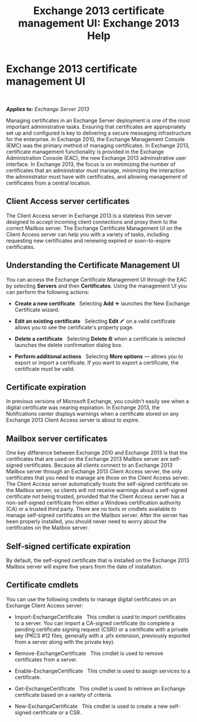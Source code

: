 ﻿---
title: 'Exchange 2013 certificate management UI: Exchange 2013 Help'
TOCTitle: Exchange 2013 certificate management UI
ms:assetid: 8975848d-07f0-4643-9eac-20aece69945f
ms:mtpsurl: https://technet.microsoft.com/en-us/library/JJ984582(v=EXCHG.150)
ms:contentKeyID: 51541779
ms.date: 07/14/2016
mtps_version: v=EXCHG.150
---

# Exchange 2013 certificate management UI

 

_**Applies to:** Exchange Server 2013_


Managing certificates in an Exchange Server deployment is one of the most important administrative tasks. Ensuring that certificates are appropriately set up and configured is key to delivering a secure messaging infrastructure for the enterprise. In Exchange 2010, the Exchange Management Console (EMC) was the primary method of managing certificates. In Exchange 2013, certificate management functionality is provided in the Exchange Administration Console (EAC), the new Exchange 2013 administrative user interface. In Exchange 2013, the focus is on minimizing the number of certificates that an administrator must manage, minimizing the interaction the administrator must have with certificates, and allowing management of certificates from a central location.

## Client Access server certificates

The Client Access server in Exchange 2013 is a stateless thin server designed to accept incoming client connections and proxy them to the correct Mailbox server. The Exchange Certificate Management UI on the Client Access server can help you with a variety of tasks, including requesting new certificates and renewing expired or soon-to-expire certificates.

## Understanding the Certificate Management UI

You can access the Exchange Certificate Management UI through the EAC by selecting **Servers** and then **Certificates**. Using the management UI you can perform the following actions:

  - **Create a new certificate**   Selecting **Add** ![Add Icon](images/JJ218640.c1e75329-d6d7-4073-a27d-498590bbb558(EXCHG.150).gif "Add Icon") launches the New Exchange Certificate wizard.

  - **Edit an existing certificate**   Selecting **Edit** ![Edit icon](images/JJ218640.6f53ccb2-1f13-4c02-bea0-30690e6ea71d(EXCHG.150).gif "Edit icon") on a valid certificate allows you to see the certificate's property page.

  - **Delete a certificate**   Selecting **Delete** ![Delete icon](images/Dd298078.14f639f6-61e8-4418-bbfb-0db14de9d2f5(EXCHG.150).gif "Delete icon") when a certificate is selected launches the delete confirmation dialog box.

  - **Perform additional actions**   Selecting **More options** ![More Options Icon](images/JJ150550.5381819e-3b21-4873-8714-e9b956290b28(EXCHG.150).gif "More Options Icon") allows you to export or import a certificate. If you want to export a certificate, the certificate must be valid.

## Certificate expiration

In previous versions of Microsoft Exchange, you couldn't easily see when a digital certificate was nearing expiration. In Exchange 2013, the Notifications center displays warnings when a certificate stored on any Exchange 2013 Client Access server is about to expire.

## Mailbox server certificates

One key difference between Exchange 2010 and Exchange 2013 is that the certificates that are used on the Exchange 2013 Mailbox server are self-signed certificates. Because all clients connect to an Exchange 2013 Mailbox server through an Exchange 2013 Client Access server, the only certificates that you need to manage are those on the Client Access server. The Client Access server automatically trusts the self-signed certificate on the Mailbox server, so clients will not receive warnings about a self-signed certificate not being trusted, provided that the Client Access server has a non-self-signed certificate from either a Windows certification authority (CA) or a trusted third party. There are no tools or cmdlets available to manage self-signed certificates on the Mailbox server. After the server has been properly installed, you should never need to worry about the certificates on the Mailbox server.

## Self-signed certificate expiration

By default, the self-signed certificate that is installed on the Exchange 2013 Mailbox server will expire five years from the date of installation.

## Certificate cmdlets

You can use the following cmdlets to manage digital certificates on an Exchange Client Access server:

  - Import-ExchangeCertificate   This cmdlet is used to import certificates to a server. You can import a CA-signed certificate (to complete a pending certificate signing request (CSR)) or a certificate with a private key (PKCS \#12 files, generally with a .pfx extension, previously exported from a server along with the private key).

  - Remove-ExchangeCertificate   This cmdlet is used to remove certificates from a server.

  - Enable-ExchangeCertificate   This cmdlet is used to assign services to a certificate.

  - Get-ExchangeCertificate   This cmdlet is used to retrieve an Exchange certificate based on a variety of criteria.

  - New-ExchangeCertificate   This cmdlet is used to create a new self-signed certificate or a CSR.

